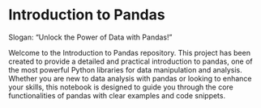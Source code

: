 # Introduction to Pandas

Slogan: “Unlock the Power of Data with Pandas!”

Welcome to the Introduction to Pandas repository. This project has been created to provide a detailed and practical introduction to pandas, one of the most powerful Python libraries for data manipulation and analysis. Whether you are new to data analysis with pandas or looking to enhance your skills, this notebook is designed to guide you through the core functionalities of pandas with clear examples and code snippets.
